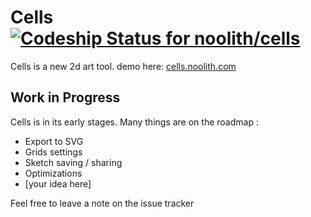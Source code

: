 # Cells [![Codeship Status for noolith/cells](https://www.codeship.io/projects/c4c105c0-20a0-0132-bde1-1ae60ee36e33/status)](https://www.codeship.io/projects/36010)

Cells is a new 2d art tool.
demo here: [cells.noolith.com](http://cells.noolith.com)

## Work in Progress

Cells is in its early stages. Many things are on the roadmap :

* Export to SVG
* Grids settings
* Sketch saving / sharing
* Optimizations
* [your idea here]

Feel free to leave a note on the issue tracker